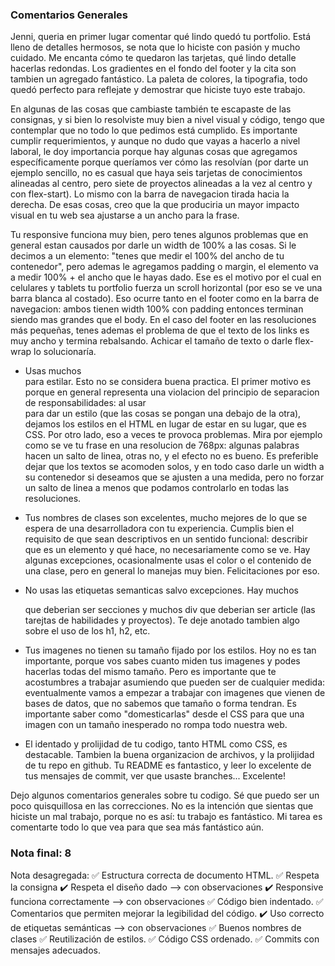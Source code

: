 ### Comentarios Generales

Jenni, queria en primer lugar comentar qué lindo quedó tu portfolio. Está lleno de detalles hermosos, se nota que lo hiciste con pasión y mucho cuidado. Me encanta cómo te quedaron las tarjetas, qué lindo detalle hacerlas redondas. Los gradientes en el fondo del footer y la cita son tambien un agregado fantástico. La paleta de colores, la tipografia, todo quedó perfecto para reflejate y demostrar que hiciste tuyo este trabajo. 

En algunas de las cosas que cambiaste también te escapaste de las consignas, y si bien lo resolviste muy bien a nivel visual y código, tengo que contemplar que no todo lo que pedimos está cumplido. Es importante cumplir requerimientos, y aunque no dudo que vayas a hacerlo a nivel laboral, le doy importancia porque hay algunas cosas que agregamos específicamente porque queríamos ver cómo las resolvían (por darte un ejemplo sencillo, no es casual que haya seis tarjetas de conocimientos alineadas al centro, pero siete de proyectos alineadas a la vez al centro y con flex-start). Lo mismo con la barra de navegacion tirada hacia la derecha. De esas cosas, creo que la que produciria un mayor impacto visual en tu web sea ajustarse a un ancho para la frase. 

Tu responsive funciona muy bien, pero tenes algunos problemas que en general estan causados por darle un width de 100% a las cosas. Si le decimos a un elemento: "tenes que medir el 100% del ancho de tu contenedor", pero ademas le agregamos padding o margin, el elemento va a medir 100% + el ancho que le hayas dado. Ese es el motivo por el cual en celulares y tablets tu portfolio fuerza un scroll horizontal (por eso se ve una barra blanca al costado). Eso ocurre tanto en el footer como en la barra de navegacion: ambos tienen width 100% con padding entonces terminan siendo mas grandes que el body. En el caso del footer en las resoluciones más pequeñas, tenes ademas el problema de que el texto de los links es muy ancho y termina rebalsando. Achicar el tamaño de texto o darle flex-wrap lo solucionaría. 

- Usas muchos <br> para estilar. Esto no se considera buena practica. El primer motivo es porque en general representa una violacion del principio de separacion de responsabilidades: al usar <br> para dar un estilo (que las cosas se pongan una debajo de la otra), dejamos los estilos en el HTML en lugar de estar en su lugar, que es CSS. Por otro lado, eso a veces te provoca problemas. Mira por ejemplo como se ve tu frase en una resolucion de 768px: algunas palabras hacen un salto de linea, otras no, y el efecto no es bueno. Es preferible dejar que los textos se acomoden solos, y en todo caso darle un width a su contenedor si deseamos que se ajusten a una medida, pero no forzar un salto de linea a menos que podamos controlarlo en todas las resoluciones. 

- Tus nombres de clases son excelentes, mucho mejores de lo que se espera de una desarrolladora con tu experiencia. Cumplis bien el requisito de que sean descriptivos en un sentido funcional: describir que es un elemento y qué hace, no necesariamente como se ve. Hay algunas excepciones, ocasionalmente usas el color o el contenido de una clase, pero en general lo manejas muy bien. Felicitaciones por eso. 

- No usas las etiquetas semanticas salvo excepciones. Hay muchos <div> que deberian ser secciones y muchos div que deberian ser article (las tarejtas de habilidades y proyectos). Te deje anotado tambien algo sobre el uso de los h1, h2, etc.  

- Tus imagenes no tienen su tamaño fijado por los estilos. Hoy no es tan importante, porque vos sabes cuanto miden tus imagenes y podes hacerlas todas del mismo tamaño. Pero es importante que te acostumbres a trabajar asumiendo que pueden ser de cualquier medida: eventualmente vamos a empezar a trabajar con imagenes que vienen de bases de datos, que no sabemos que tamaño o forma tendran. Es importante saber como "domesticarlas" desde el CSS para que una imagen con un tamaño inesperado no rompa todo nuestra web. 

- El identado y prolijidad de tu codigo, tanto HTML como CSS, es destacable. Tambien la buena organizacion de archivos, y la prolijidad de tu repo en github. Tu README es fantastico, y leer lo excelente de tus mensajes de commit, ver que usaste branches... Excelente! 

Dejo algunos comentarios generales sobre tu codigo. 
Sé que puedo ser un poco quisquillosa en las correcciones. No es la intención que sientas que hiciste un mal trabajo, porque no es así: tu trabajo es fantástico. Mi tarea es comentarte todo lo que vea para que sea más fantástico aún. 


### Nota final: 8

Nota desagregada: 
✅ Estructura correcta de documento HTML.
✅ Respeta la consigna 
✔️ Respeta el diseño dado --> con observaciones
✔️ Responsive funciona correctamente --> con observaciones
✅ Código bien indentado. 
✅ Comentarios que permiten mejorar la legibilidad del código.
✔️ Uso correcto de etiquetas semánticas --> con observaciones
✅ Buenos nombres de clases
✅ Reutilización de estilos.
✅ Código CSS ordenado.
✅ Commits con mensajes adecuados.

